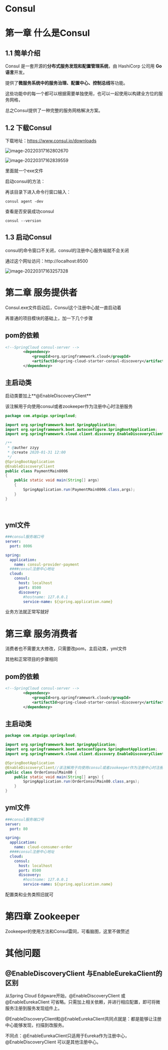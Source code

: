 # Consul

# 第一章  什么是Consul

## 1.1 简单介绍

Consul 是一套开源的**分布式服务发现和配置管理系统**，由 HashiCorp 公司用 **Go 语言**开发。

提供了**微服务系统中的服务治理、配置中心、控制总线**等功能。

这些功能中的每一个都可以根据需要单独使用，也可以一起使用以构建全方位的服务网格，

总之Consul提供了一种完整的服务网格解决方案。



## 1.2 下载Consul

下载地址：https://www.consul.io/downloads

![image-20220317162802670](images/image-20220317162802670.png)

![image-20220317162839559](images/image-20220317162839559.png)

里面就一个exe文件



启动consul的方法：

再该目录下进入命令行窗口输入：

```
consul agent -dev
```



查看是否安装成功consul

```
consul --version
```



## 1.3 启动Consul

consul的命令窗口不关闭，consul的注册中心服务端就不会关闭

通过这个网址访问：http://localhost:8500



![image-20220317163257328](images/image-20220317163257328.png)



# 第二章 服务提供者

Consul.exe文件启动后，Consul这个注册中心就一直启动着



再普通的项目模块的基础上，加一下几个步骤



## pom的依赖

```xml
<!--SpringCloud consul-server -->
        <dependency>
            <groupId>org.springframework.cloud</groupId>
            <artifactId>spring-cloud-starter-consul-discovery</artifactId>
        </dependency>

```



## 主启动类

启动类要加上**@EnableDiscoveryClient**

该注解用于向使用consul或者zookeeper作为注册中心时注册服务

```java
package com.atguigu.springcloud;

import org.springframework.boot.SpringApplication;
import org.springframework.boot.autoconfigure.SpringBootApplication;
import org.springframework.cloud.client.discovery.EnableDiscoveryClient;

/**
 * @auther zzyy
 * @create 2020-01-31 12:00
 */
@SpringBootApplication
@EnableDiscoveryClient
public class PaymentMain8006
{
    public static void main(String[] args)
    {
        SpringApplication.run(PaymentMain8006.class,args);
    }
}
 
 

```



## yml文件

```yaml
###consul服务端口号
server:
  port: 8006

spring:
  application:
    name: consul-provider-payment
  ####consul注册中心地址
  cloud:
    consul:
      host: localhost
      port: 8500
      discovery:
        #hostname: 127.0.0.1
        service-name: ${spring.application.name}

```





业务方法就正常写就好



# 第三章 服务消费者

消费者也不需要太大修改，只需要改pom，主启动类，yml文件

其他和正常项目的步骤相同



## pom的依赖

```xml
<!--SpringCloud consul-server -->
        <dependency>
            <groupId>org.springframework.cloud</groupId>
            <artifactId>spring-cloud-starter-consul-discovery</artifactId>
        </dependency>

```

## 主启动类

```java
package com.atguigu.springcloud;

import org.springframework.boot.SpringApplication;
import org.springframework.boot.autoconfigure.SpringBootApplication;
import org.springframework.cloud.client.discovery.EnableDiscoveryClient;

@SpringBootApplication
@EnableDiscoveryClient//该注解用于向使用consul或者zookeeper作为注册中心时注册服务
public class OrderConsulMain80 {
    public static void main(String[] args) {
        SpringApplication.run(OrderConsulMain80.class,args);
    }
}

```



## yml文件

```yaml
###consul服务端口号
server:
  port: 80

spring:
  application:
    name: cloud-consumer-order
  ####consul注册中心地址
  cloud:
    consul:
      host: localhost
      port: 8500
      discovery:
        #hostname: 127.0.0.1
        service-name: ${spring.application.name}

```



配置类和业务类照旧就可



# 第四章 Zookeeper

Zookeeper的使用方法和Consul雷同，可看脑图，这里不做赘述





# 其他问题

## @EnableDiscoveryClient  与EnableEurekaClient的区别

从Spring Cloud Edgware开始，@EnableDiscoveryClient 或@EnableEurekaClient 可省略。只需加上相关依赖，并进行相应配置，即可将微服务注册到服务发现组件上。

@EnableDiscoveryClient和@EnableEurekaClient共同点就是：都是能够让注册中心能够发现，扫描到改服务。

不同点：@EnableEurekaClient只适用于Eureka作为注册中心，@EnableDiscoveryClient 可以是其他注册中心。
